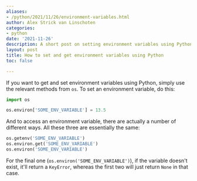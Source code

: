 ```yaml
---
aliases:
- /python/2021/11/26/environment-variables.html
author: Alex Strick van Linschoten
categories:
- python
date: '2021-11-26'
description: A short post on setting environment variables using Python.
layout: post
title: How to set and get environment variables using Python
toc: false

---
```


If you want to get and set environment variables using Python, simply use the relevant methods from `os`. To set an environment variable, do this:

```python
import os

os.environ['SOME_ENV_VARIABLE'] = 13.5
```

And to access an environment variable, there are actually a number of different ways. All these three are essentially the same:

```python
os.getenv('SOME_ENV_VARIABLE')
os.environ.get('SOME_ENV_VARIABLE')
os.environ('SOME_ENV_VARIABLE')
```

For the final one (`os.environ('SOME_ENV_VARIABLE')`), if the variable doesn't
exist, it'll return a `KeyError`, whereas the first two will just return `None`
in that case.
